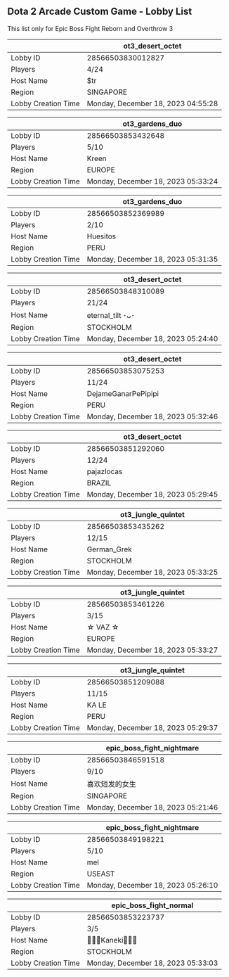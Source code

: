 ## Dota 2 Arcade Custom Game - Lobby List

This list only for Epic Boss Fight Reborn and Overthrow 3

|  | ot3_desert_octet |
| ------ | ------ |
| Lobby ID | 28566503830012827 |
| Players | 4/24 |
| Host Name | $tr |
| Region | SINGAPORE |
| Lobby Creation Time | Monday, December 18, 2023 04:55:28 |


|  | ot3_gardens_duo |
| ------ | ------ |
| Lobby ID | 28566503853432648 |
| Players | 5/10 |
| Host Name | Kreen |
| Region | EUROPE |
| Lobby Creation Time | Monday, December 18, 2023 05:33:24 |


|  | ot3_gardens_duo |
| ------ | ------ |
| Lobby ID | 28566503852369989 |
| Players | 2/10 |
| Host Name | Huesitos |
| Region | PERU |
| Lobby Creation Time | Monday, December 18, 2023 05:31:35 |


|  | ot3_desert_octet |
| ------ | ------ |
| Lobby ID | 28566503848310089 |
| Players | 21/24 |
| Host Name | eternal_tilt ･ᴗ･ |
| Region | STOCKHOLM |
| Lobby Creation Time | Monday, December 18, 2023 05:24:40 |


|  | ot3_desert_octet |
| ------ | ------ |
| Lobby ID | 28566503853075253 |
| Players | 11/24 |
| Host Name | DejameGanarPePipipi |
| Region | PERU |
| Lobby Creation Time | Monday, December 18, 2023 05:32:46 |


|  | ot3_desert_octet |
| ------ | ------ |
| Lobby ID | 28566503851292060 |
| Players | 12/24 |
| Host Name | pajazlocas |
| Region | BRAZIL |
| Lobby Creation Time | Monday, December 18, 2023 05:29:45 |


|  | ot3_jungle_quintet |
| ------ | ------ |
| Lobby ID | 28566503853435262 |
| Players | 12/15 |
| Host Name | German_Grek |
| Region | STOCKHOLM |
| Lobby Creation Time | Monday, December 18, 2023 05:33:25 |


|  | ot3_jungle_quintet |
| ------ | ------ |
| Lobby ID | 28566503853461226 |
| Players | 3/15 |
| Host Name | ☆ VAZ ☆ |
| Region | EUROPE |
| Lobby Creation Time | Monday, December 18, 2023 05:33:27 |


|  | ot3_jungle_quintet |
| ------ | ------ |
| Lobby ID | 28566503851209088 |
| Players | 11/15 |
| Host Name | KA LE |
| Region | PERU |
| Lobby Creation Time | Monday, December 18, 2023 05:29:37 |


|  | epic_boss_fight_nightmare |
| ------ | ------ |
| Lobby ID | 28566503846591518 |
| Players | 9/10 |
| Host Name | 喜欢短发的女生 |
| Region | SINGAPORE |
| Lobby Creation Time | Monday, December 18, 2023 05:21:46 |


|  | epic_boss_fight_nightmare |
| ------ | ------ |
| Lobby ID | 28566503849198221 |
| Players | 5/10 |
| Host Name | mel |
| Region | USEAST |
| Lobby Creation Time | Monday, December 18, 2023 05:26:10 |


|  | epic_boss_fight_normal |
| ------ | ------ |
| Lobby ID | 28566503853223737 |
| Players | 3/5 |
| Host Name | 🌺🌺🌺Kaneki🌺🌺🌺 |
| Region | STOCKHOLM |
| Lobby Creation Time | Monday, December 18, 2023 05:33:03 |


